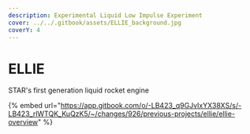 ```yaml
---
description: Experimental Liquid Low Impulse Experiment
cover: ../../.gitbook/assets/ELLIE_background.jpg
coverY: 4
---
```


# ELLIE

STAR's first generation liquid rocket engine

{% embed url="https://app.gitbook.com/o/-LB423_q9GJvIxYX38XS/s/-LB423_rlWTQK_KuQzK5/~/changes/926/previous-projects/ellie/ellie-overview" %}
